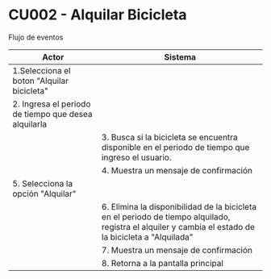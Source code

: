 # CU002 - Alquilar Bicicleta

Flujo de eventos

| Actor | Sistema |
|-------|---------|
|1.Selecciona el boton "Alquilar bicicleta"|
|2. Ingresa el periodo de tiempo que desea alquilarla|
||3. Busca si la bicicleta se encuentra disponible en el periodo de tiempo que ingreso el usuario.|
||4. Muestra un mensaje de confirmación|
|5. Selecciona la opción "Alquilar"|
||6. Elimina la disponibilidad de la bicicleta en el periodo de tiempo alquilado, registra el alquiler y cambia el estado de la bicicleta a "Alquilada"|
||7. Muestra un mensaje de confirmación|
||8. Retorna a la pantalla principal|


